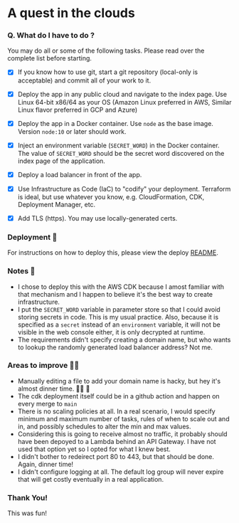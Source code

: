 # A quest in the clouds

### Q. What do I have to do ?
You may do all or some of the following tasks. Please read over the complete list before starting.

- [x] If you know how to use git, start a git repository (local-only is acceptable) and commit all of your work to it.
- [x] Deploy the app in any public cloud and navigate to the index page. Use Linux 64-bit x86/64 as your OS (Amazon Linux preferred in AWS, Similar Linux flavor preferred in GCP and Azure)
- [x] Deploy the app in a Docker container. Use `node` as the base image. Version `node:10` or later should work.
- [x] Inject an environment variable (`SECRET_WORD`) in the Docker container. The value of `SECRET_WORD` should be the secret word discovered on the index page of the application.
- [x] Deploy a load balancer in front of the app.
- [x] Use Infrastructure as Code (IaC) to "codify" your deployment. Terraform is ideal, but use whatever you know, e.g. CloudFormation, CDK, Deployment Manager, etc.
- [x] Add TLS (https). You may use locally-generated certs.


### Deployment :rocket:

For instructions on how to deploy this, please view the deploy [README](deploy/README.md).

### Notes :memo:

- I chose to deploy this with the AWS CDK because I amost familiar with that mechanism and I happen to believe it's the best way to create infrastructure.
- I put the `SECRET_WORD` variable in parameter store so that I could avoid storing secrets in code. This is my usual practice. Also, because it is specified
as a `secret` instead of an `environment` variable, it will not be visible in the web console either, it is only decrypted at runtime.
- The requirements didn't specify creating a domain name, but who wants to lookup the randomly generated load balancer address? Not me.

### Areas to improve :construction_worker_man:
- Manually editing a file to add your domain name is hacky, but hey it's almost dinner time. :man_shrugging: :pizza:
- The cdk deployment itself could be in a github action and happen on every merge to `main`
- There is no scaling policies at all. In a real scenario, I would specify minimum and maximum number of tasks, rules of when to scale out and in, and possibly schedules to alter the min and max values.
- Considering this is going to receive almost no traffic, it probably should have been depoyed to a Lambda behind an API Gateway. I have not used that option yet so I opted for what I knew best.
- I didn't bother to redeirect port 80 to 443, but that should be done. Again, dinner time!
- I didn't configure logging at all. The default log group will never expire that will get costly eventually in a real application.

### Thank You!

This was fun!

